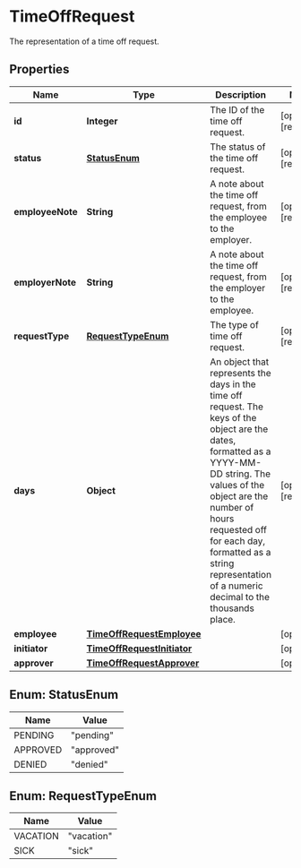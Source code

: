 

# TimeOffRequest

The representation of a time off request. 

## Properties

| Name | Type | Description | Notes |
|------------ | ------------- | ------------- | -------------|
|**id** | **Integer** | The ID of the time off request. |  [optional] [readonly] |
|**status** | [**StatusEnum**](#StatusEnum) | The status of the time off request. |  [optional] [readonly] |
|**employeeNote** | **String** | A note about the time off request, from the employee to the employer. |  [optional] [readonly] |
|**employerNote** | **String** | A note about the time off request, from the employer to the employee. |  [optional] [readonly] |
|**requestType** | [**RequestTypeEnum**](#RequestTypeEnum) | The type of time off request. |  [optional] [readonly] |
|**days** | **Object** | An object that represents the days in the time off request. The keys of the object are the dates, formatted as a YYYY-MM-DD string. The values of the object are the number of hours requested off for each day, formatted as a string representation of a numeric decimal to the thousands place. |  [optional] [readonly] |
|**employee** | [**TimeOffRequestEmployee**](TimeOffRequestEmployee.md) |  |  [optional] |
|**initiator** | [**TimeOffRequestInitiator**](TimeOffRequestInitiator.md) |  |  [optional] |
|**approver** | [**TimeOffRequestApprover**](TimeOffRequestApprover.md) |  |  [optional] |



## Enum: StatusEnum

| Name | Value |
|---- | -----|
| PENDING | &quot;pending&quot; |
| APPROVED | &quot;approved&quot; |
| DENIED | &quot;denied&quot; |



## Enum: RequestTypeEnum

| Name | Value |
|---- | -----|
| VACATION | &quot;vacation&quot; |
| SICK | &quot;sick&quot; |



